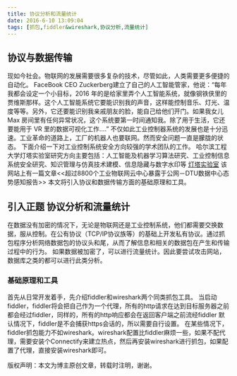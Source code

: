 ```yaml
---
title: 协议分析和流量统计
date: 2016-6-10 13:09:04
tags: [抓包,fiddler&wireshark,协议分析,流量统计]
---
```

## 协议与数据传输
现如今社会。物联网的发展需要很多复杂的技术，尽管如此，人类需要更多便捷的自动化。
FaceBook CEO Zuckerberg建立了自己的人工智能管家，他说：“每年我都会设定一个小目标，2016 年的是给家里弄个人工智能系统，就像钢铁侠里的贾维斯那样。这个人工智能系统它要能识别我的声音，这样能控制音乐、灯光、温度等等。另外，它还要能识别我亲戚朋友的脸，能自己给他们开门。如果我女儿 Max 房间里有任何异常状况，这个系统要第一时间通知我。除了用于生活，它还要能用于 VR 里的数据可视化工作....”
不仅如此工业控制器系统的发展也是十分迅速。工业革命的道路上，工厂的机器人也要联网。然而安全问题一直是朦胧的状态。
下面介绍一下对工业控制系统安全方向较强的学术团队的工作。
哈尔滨工程大学灯塔实验室研究方向主要包括：人工智能及机器学习算法研究、工业控制信息系统安全研究、知识管理与仿真技术建模、信息隐藏与数字水印等
[灯塔实验室](http://plcscan.org/blog/) 该网站上有一篇文章<<超过8800个工业物联网云中心暴露于公网－DTU数据中心态势感知报告>>
本文将引入协议和数据传输方面的基础原理和工具。
<!-- more -->
## 引入正题 协议分析和流量统计
在数据没有加密的情况下，无论是物联网还是工业控制系统，他们都需要交换数据，服从控制。在公有协议（TCP/IP协议族等）的基础上开发私有协议。通过抓包程序分析网络数据包的协议头和尾，从而了解信息和相关的数据包在产生和传输过程中的行为。
如果数据被加密了，可以进行流量统计。因此要尝试攻击网站，数据库之类的都可以进行此类分析。
### 基础原理和工具
首先从日常开发着手，先介绍fiddler和wireshark两个同类抓包工具。
当启动fiddler，fiddler将会把自己作为一个代理，所有的http请求在达到目标服务器之前都会经过fiddler，同样的，所有的http响应都会在返回客户端之前流经fiddler
默认情况下，fiddler是不会捕获https会话的，所以需要自行设置。
在某些情况下，fiddler抓包能力不如wireshark。wireshark配置比fiddler麻烦一些，如果不配代理，需要安装个Connectify来建立热点，然后再安装wireshark进行抓包，如果配置了代理，直接安装wireshark即可。

版权声明：本文为博主原创文章，转载时注明，谢谢。


